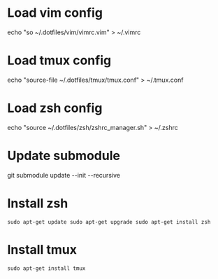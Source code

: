 # Load vim config

echo "so ~/.dotfiles/vim/vimrc.vim" > ~/.vimrc


# Load tmux config

echo "source-file ~/.dotfiles/tmux/tmux.conf" > ~/.tmux.conf

# Load zsh config

echo "source ~/.dotfiles/zsh/zshrc_manager.sh" > ~/.zshrc

# Update submodule
git submodule update --init --recursive


# Install zsh
`sudo apt-get update
sudo apt-get upgrade
sudo apt-get install zsh` 

# Install tmux
`sudo apt-get install tmux`

